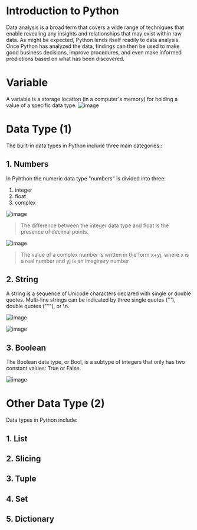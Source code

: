 # Introduction to Python
Data analysis is a broad term that covers a wide range of techniques that enable revealing any insights and relationships that may exist within raw data. As might be expected, Python lends itself readily to data analysis. Once Python has analyzed the data, findings can then be used to make good business decisions, improve procedures, and even make informed predictions based on what has been discovered.
# Variable
A variable is a storage location (in a computer's memory) for holding a value of a specific data type.
![image](https://github.com/salsanssp/Python-for-Data-Analyst/assets/166114037/7448e626-03cd-4c4c-a056-fa8e153a8300)
# Data Type (1)
The built-in data types in Python include three main categories::

## 1. Numbers
In Pyhthon the numeric data type "numbers" is divided into three: 
1. integer 
2. float
3. complex

![image](https://github.com/salsanssp/Python-for-Data-Analyst/assets/166114037/20283ceb-e9a3-423f-91d4-39d42b261eac)
> The difference between the integer data type and float is the presence of decimal points.

![image](https://github.com/salsanssp/Python-for-Data-Analyst/assets/166114037/c3bfca1e-351f-4a96-a4c0-52531bdd3449)
> The value of a complex number is written in the form x+yj, where x is a real number and yj is an imaginary number
## 2. String
A string is a sequence of Unicode characters declared with single or double quotes. Multi-line strings can be indicated by three single quotes ('''), double quotes ("""), or \n.


![image](https://github.com/salsanssp/Python-for-Data-Analyst/assets/166114037/bc0fafd7-e289-4725-bf3c-1abdc18e0a73) 


![image](https://github.com/salsanssp/Python-for-Data-Analyst/assets/166114037/e401dc94-0435-4752-9f94-50072ee0c2c6)
## 3. Boolean
The Boolean data type, or Bool, is a subtype of integers that only has two constant values: True or False.


![image](https://github.com/salsanssp/Python-for-Data-Analyst/assets/166114037/c4582f95-52bb-419d-9c02-4ab91f042329)

# Other Data Type (2)
Data types in Python include:
## 1. List
## 2. Slicing
## 3. Tuple
## 4. Set
## 5. Dictionary

